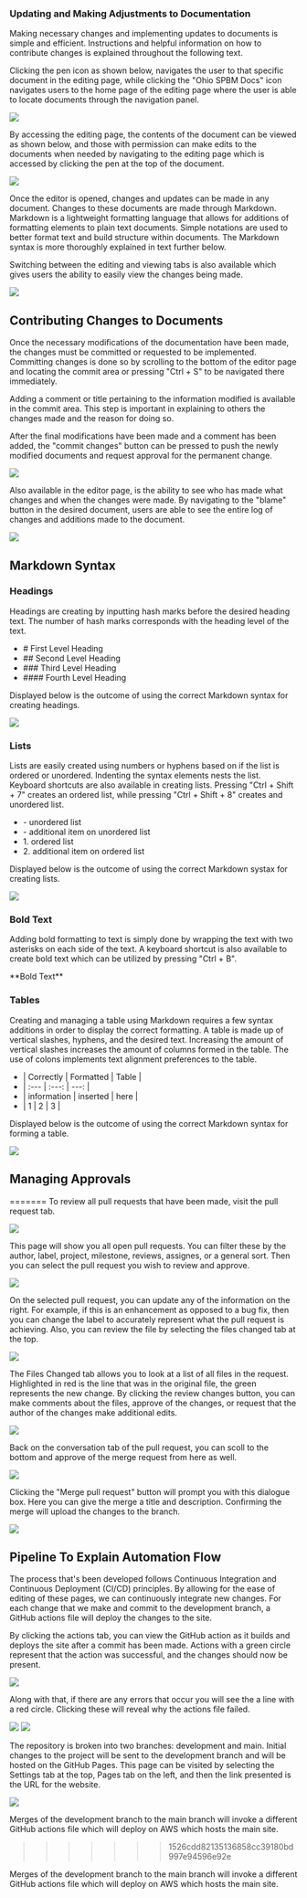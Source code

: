 ### Updating and Making Adjustments to Documentation

Making necessary changes and implementing updates to documents is simple and efficient. Instructions and helpful information on how to contribute changes is explained throughout the following text.

Clicking the pen icon as shown below, navigates the user to that specific document in the editing page, while clicking the "Ohio SPBM Docs" icon navigates users to the home page of the editing page where the user is able to locate documents through the navigation panel. 

![](img/updating_documents1.png)

By accessing the editing page, the contents of the document can be viewed as shown below, and those with permission can make edits to the documents when needed by navigating to the editing page which is accessed by clicking the pen at the top of the document.

![](img/edits.png)

Once the editor is opened, changes and updates can be made in any document. Changes to these documents are made through Markdown. Markdown is a lightweight formatting language that allows for additions of formatting elements to plain text documents. Simple notations are used to better format text and build structure within documents. The Markdown syntax is more thoroughly explained in text further below.

Switching between the editing and viewing tabs is also available which gives  users the ability to easily view the changes being made.

![](img/edit_preview.png)

## Contributing Changes to Documents

Once the necessary modifications of the documentation have been made, the changes must be committed or requested to be implemented. Committing changes is done so by scrolling to the bottom of the editor page and locating the commit area or pressing "Ctrl + S" to be navigated there immediately.

Adding a comment or title pertaining to the information modified is available in the commit area. This step is important in explaining to others the changes made and the reason for doing so. 

After the final modifications have been made and a comment has been added, the "commit changes" button can be pressed to push the newly modified documents and request approval for the permanent change. 

![](img/commit.PNG)

Also available in the editor page, is the ability to see who has made what changes and when the changes were made. By navigating to the "blame" button in the desired document, users are able to see the entire log of changes and additions made to the document. 

![](img/blame.png)

## Markdown Syntax

### Headings 

Headings are creating by inputting hash marks before the desired heading text. The number of hash marks corresponds with the heading level of the text.

 - \# First Level Heading
 - \#\# Second Level Heading
 - \#\#\# Third Level Heading
 - \#\#\#\# Fourth Level Heading 

Displayed below is the outcome of using the correct Markdown syntax for creating headings.

![](img/Headings1.PNG)

### Lists

Lists are easily created using numbers or hyphens based on if the list is ordered or unordered. Indenting the syntax elements nests the list. Keyboard shortcuts are also available in creating lists. Pressing "Ctrl + Shift + 7" creates an ordered list, while pressing "Ctrl + Shift + 8" creates and unordered list.

- \- unordered list
- \- additional item on unordered list
- 1\. ordered list
- 2\. additional item on ordered list  

Displayed below is the outcome of using the correct Markdown systax for creating lists.

![](img/lists.PNG)

### Bold Text

Adding bold formatting to text is simply done by wrapping the text with two asterisks on each side of the text. A keyboard shortcut is also available to create bold text which can be utilized by pressing "Ctrl + B".

\*\*Bold Text**

### Tables

Creating and managing a table using Markdown requires a few syntax additions in order to display the correct formatting. A table is made up of vertical slashes, hyphens, and the desired text. Increasing the amount of vertical slashes increases the amount of columns formed in the table. The use of colons implements text alignment preferences to the table.

- | Correctly | Formatted | Table |
- | :--- | :---: | ---: |
- | information | inserted | here |
- | 1 | 2 | 3 |

Displayed below is the outcome of using the correct Markdown syntax for forming a table.

![](img/table.PNG)

## Managing Approvals 

=======
To review all pull requests that have been made, visit the pull request tab.

![](img/reviewPullRequest.PNG)

This page will show you all open pull requests. You can filter these by the author, label, project, milestone, reviews, assignes, or a general sort. Then you can select the pull request you wish to review and approve.

![](img/reviewPullRequest2.PNG)

On the selected pull request, you can update any of the information on the right. For example, if this is an enhancement as opposed to a bug fix, then you can change the label to accurately represent what the pull request is achieving. Also, you can review the file by selecting the files changed tab at the top.

![](img/reviewPullRequest3.PNG)

The Files Changed tab allows you to look at a list of all files in the request. Highlighted in red is the line that was in the original file, the green represents the new change. By clicking the review changes button, you can make comments about the files, approve of the changes, or request that the author of the changes make additional edits.  

![](img/filesChanged.PNG)

Back on the conversation tab of the pull request, you can scoll to the bottom and approve of the merge request from here as well.

![](img/pullRequestFinal.PNG)

Clicking the "Merge pull request" button will prompt you with this dialogue box. Here you can give the merge a title and description. Confirming the merge will upload the changes to the branch.

![](img/mergeRequest.PNG)

## Pipeline To Explain Automation Flow

The process that's been developed follows Continuous Integration and Continuous Deployment (CI/CD) principles. By allowing for the ease of editing of these pages, we can continuously integrate new changes. For each change that we make and commit to the development branch, a GitHub actions file will deploy the changes to the site.

By clicking the actions tab, you can view the GitHub action as it builds and deploys the site after a commit has been made. Actions with a green circle represent that the action was successful, and the changes should now be present.

![](img/gitHubActions.png)

Along with that, if there are any errors that occur you will see the a line with a red circle. Clicking these will reveal why the actions file failed.

![](img/CDerror.png)
![](img/errorDeploy.png)

The repository is broken into two branches: development and main. Initial changes to the project will be sent to the development branch and will be hosted on the GitHub Pages. This page can be visited by selecting the Settings tab at the top, Pages tab on the left, and then the link presented is the URL for the website.

![](img/GitHubPages.png)

Merges of the development branch to the main branch will invoke a different GitHub actions file which will deploy on AWS which hosts the main site.
>>>>>>> 1526cdd82135136858cc39180bd997e94596e92e

Merges of the development branch to the main branch will invoke a different GitHub actions file which will deploy on AWS which hosts the main site.